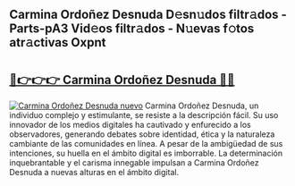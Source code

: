 ## Carmina Ordoñez Desnuda D𝚎sn𝚞dos filtr𝚊dos - Parts-pA3 Vid𝚎os filtr𝚊dos - N𝚞evas f𝚘tos atr𝚊ctivas Oxpnt

# <h2><a href="http://mb2txc.tromn.icu/?c=Carmina+Ordo%c3%b1ez+Desnuda">🔗👉👉👉 Carmina Ordoñez Desnuda 🔗🔗</a></h2>

[![Carmina Ordoñez Desnuda nuevo](https://i.imgur.com/pEAQMta.gif)](http://mb2txc.tromn.icu/?c=Carmina+Ordo%c3%b1ez+Desnuda)
Carmina Ordoñez Desnuda, un individuo complejo y estimulante, se resiste a la descripción fácil. Su uso innovador de los medios digitales ha cautivado y enfurecido a los observadores, generando debates sobre identidad, ética y la naturaleza cambiante de las comunidades en línea. A pesar de la ambigüedad de sus intenciones, su huella en el ámbito digital es imborrable. La determinación inquebrantable y el carisma innegable impulsan a Carmina Ordoñez Desnuda a nuevas alturas en el ámbito digital.
